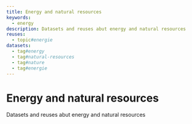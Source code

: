 ```yaml
---
title: Energy and natural resources
keywords:
  - energy
description: Datasets and reuses abut energy and natural resources
reuses:
  - topic#energie
datasets:
  - tag#energy
  - tag#natural-resources
  - tag#nature
  - tag#energie
---
```

# Energy and natural resources

Datasets and reuses abut energy and natural resources
